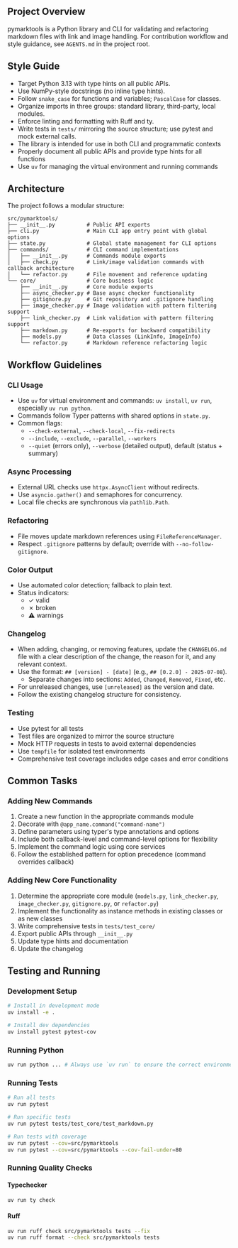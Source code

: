 ## Project Overview

pymarktools is a Python library and CLI for validating and refactoring markdown files with link and image handling. For
contribution workflow and style guidance, see `AGENTS.md` in the project root.

## Style Guide

- Target Python 3.13 with type hints on all public APIs.
- Use NumPy-style docstrings (no inline type hints).
- Follow `snake_case` for functions and variables; `PascalCase` for classes.
- Organize imports in three groups: standard library, third-party, local modules.
- Enforce linting and formatting with Ruff and ty.
- Write tests in `tests/` mirroring the source structure; use pytest and mock external calls.
- The library is intended for use in both CLI and programmatic contexts
- Properly document all public APIs and provide type hints for all functions
- Use `uv` for managing the virtual environment and running commands

## Architecture

The project follows a modular structure:

```
src/pymarktools/
├── __init__.py          # Public API exports
├── cli.py               # Main CLI app entry point with global options
├── state.py             # Global state management for CLI options
├── commands/            # CLI command implementations
│   ├── __init__.py      # Commands module exports
│   ├── check.py         # Link/image validation commands with callback architecture
│   └── refactor.py      # File movement and reference updating
└── core/                # Core business logic
    ├── __init__.py      # Core module exports
    ├── async_checker.py # Base async checker functionality
    ├── gitignore.py     # Git repository and .gitignore handling
    ├── image_checker.py # Image validation with pattern filtering support
    ├── link_checker.py  # Link validation with pattern filtering support
    ├── markdown.py      # Re-exports for backward compatibility
    ├── models.py        # Data classes (LinkInfo, ImageInfo)
    └── refactor.py      # Markdown reference refactoring logic

```

## Workflow Guidelines

### CLI Usage

- Use `uv` for virtual environment and commands: `uv install`, `uv run`, especially `uv run python`.
- Commands follow Typer patterns with shared options in `state.py`.
- Common flags:
  - `--check-external`, `--check-local`, `--fix-redirects`
  - `--include`, `--exclude`, `--parallel`, `--workers`
  - `--quiet` (errors only), `--verbose` (detailed output), default (status + summary)

### Async Processing

- External URL checks use `httpx.AsyncClient` without redirects.
- Use `asyncio.gather()` and semaphores for concurrency.
- Local file checks are synchronous via `pathlib.Path`.

### Refactoring

- File moves update markdown references using `FileReferenceManager`.
- Respect `.gitignore` patterns by default; override with `--no-follow-gitignore`.

### Color Output

- Use automated color detection; fallback to plain text.
- Status indicators:
  - ✓ valid
  - ✗ broken
  - ⚠ warnings

### Changelog

- When adding, changing, or removing features, update the `CHANGELOG.md` file with a clear description of the change,
  the reason for it, and any relevant context.
- Use the format: `## [version] - [date]` (e.g., `## [0.2.0] - 2025-07-08`).
  - Separate changes into sections: `Added`, `Changed`, `Removed`, `Fixed`, etc.
- For unreleased changes, use `[unreleased]` as the version and date.
- Follow the existing changelog structure for consistency.

### Testing

- Use pytest for all tests
- Test files are organized to mirror the source structure
- Mock HTTP requests in tests to avoid external dependencies
- Use `tempfile` for isolated test environments
- Comprehensive test coverage includes edge cases and error conditions

## Common Tasks

### Adding New Commands

1. Create a new function in the appropriate commands module
1. Decorate with `@app_name.command("command-name")`
1. Define parameters using typer's type annotations and options
1. Include both callback-level and command-level options for flexibility
1. Implement the command logic using core services
1. Follow the established pattern for option precedence (command overrides callback)

### Adding New Core Functionality

1. Determine the appropriate core module (`models.py`, `link_checker.py`, `image_checker.py`, `gitignore.py`, or
   `refactor.py`)
1. Implement the functionality as instance methods in existing classes or as new classes
1. Write comprehensive tests in `tests/test_core/`
1. Export public APIs through `__init__.py`
1. Update type hints and documentation
1. Update the changelog

## Testing and Running

### Development Setup

```bash
# Install in development mode
uv install -e .

# Install dev dependencies
uv install pytest pytest-cov
```

### Running Python

```bash
uv run python ... # Always use `uv run` to ensure the correct environment is used
```

### Running Tests

```bash
# Run all tests
uv run pytest

# Run specific tests
uv run pytest tests/test_core/test_markdown.py

# Run tests with coverage
uv run pytest --cov=src/pymarktools
uv run pytest --cov=src/pymarktools --cov-fail-under=80

```

### Running Quality Checks

#### Typechecker

```bash
uv run ty check
```

#### Ruff

```bash
uv run ruff check src/pymarktools tests --fix
uv run ruff format --check src/pymarktools tests
```
